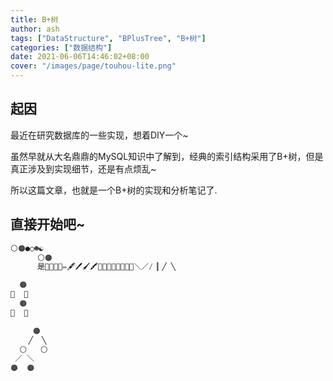 ```yaml
---
title: B+树
author: ash
tags: ["DataStructure", "BPlusTree", "B+树"]
categories: ["数据结构"]
date: 2021-06-06T14:46:02+08:00
cover: "/images/page/touhou-lite.png"
---
```


## 起因

最近在研究数据库的一些实现，想着DIY一个~ 

虽然早就从大名鼎鼎的MySQL知识中了解到，经典的索引结构采用了B+树，但是真正涉及到实现细节，还是有点烦乱~

所以这篇文章，也就是一个B+树的实现和分析笔记了.

## 直接开始吧~

```s
⚪🟠●○☻☯
      ⚪🟠
      是🧨🏏🏑🥍✏🖋🖊🖌🖍📏🔪🥖🍢🍡🥒🥬🦴＼／/▕▏╱ ╲
```

```s
  🟠    
🧨  🥖
  🟠
🏏  📏
```

```s
     🟠    
    ╱  ╲
  ⚪   ⚪
 ／ ＼
🟠  🟠
```

